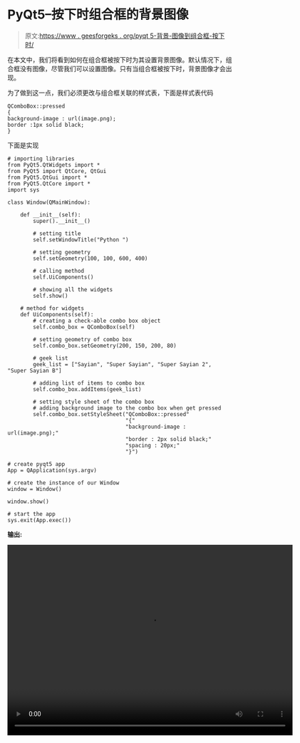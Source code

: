 # PyQt5–按下时组合框的背景图像

> 原文:[https://www . geesforgeks . org/pyqt 5-背景-图像到组合框-按下时/](https://www.geeksforgeeks.org/pyqt5-background-image-to-combobox-when-pressed/)

在本文中，我们将看到如何在组合框被按下时为其设置背景图像。默认情况下，组合框没有图像，尽管我们可以设置图像。只有当组合框被按下时，背景图像才会出现。

为了做到这一点，我们必须更改与组合框关联的样式表，下面是样式表代码

```
QComboBox::pressed
{
background-image : url(image.png);
border :1px solid black;
}

```

下面是实现

```
# importing libraries
from PyQt5.QtWidgets import * 
from PyQt5 import QtCore, QtGui
from PyQt5.QtGui import * 
from PyQt5.QtCore import * 
import sys

class Window(QMainWindow):

    def __init__(self):
        super().__init__()

        # setting title
        self.setWindowTitle("Python ")

        # setting geometry
        self.setGeometry(100, 100, 600, 400)

        # calling method
        self.UiComponents()

        # showing all the widgets
        self.show()

    # method for widgets
    def UiComponents(self):
        # creating a check-able combo box object
        self.combo_box = QComboBox(self)

        # setting geometry of combo box
        self.combo_box.setGeometry(200, 150, 200, 80)

        # geek list
        geek_list = ["Sayian", "Super Sayian", "Super Sayian 2", "Super Sayian B"]

        # adding list of items to combo box
        self.combo_box.addItems(geek_list)

        # setting style sheet of the combo box
        # adding background image to the combo box when get pressed
        self.combo_box.setStyleSheet("QComboBox::pressed"
                                     "{"
                                     "background-image : url(image.png);"
                                     "border : 2px solid black;"
                                     "spacing : 20px;"
                                     "}")

# create pyqt5 app
App = QApplication(sys.argv)

# create the instance of our Window
window = Window()

window.show()

# start the app
sys.exit(App.exec())
```

**输出:**

<video class="wp-video-shortcode" id="video-400150-1" width="640" height="428" preload="metadata" controls=""><source type="video/mp4" src="https://media.geeksforgeeks.org/wp-content/uploads/20200421014030/Python-21-04-2020-01_40_00.mp4?_=1">[https://media.geeksforgeeks.org/wp-content/uploads/20200421014030/Python-21-04-2020-01_40_00.mp4](https://media.geeksforgeeks.org/wp-content/uploads/20200421014030/Python-21-04-2020-01_40_00.mp4)</video>